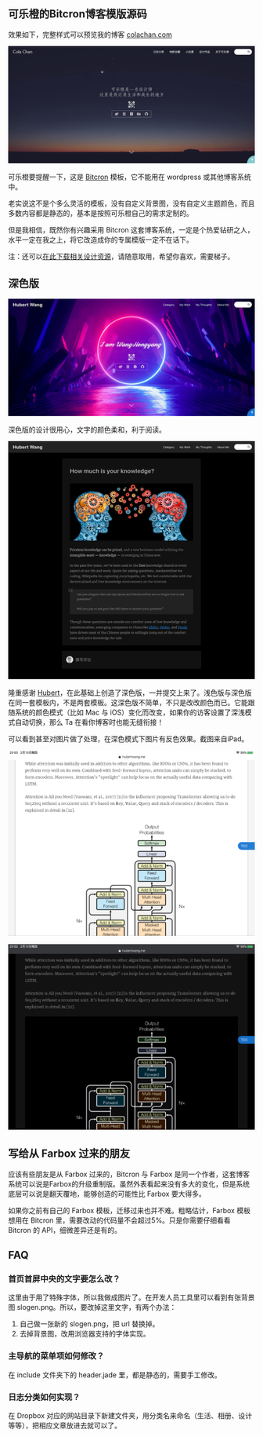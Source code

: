## 可乐橙的Bitcron博客模版源码

效果如下，完整样式可以预览我的博客 [colachan.com](http://colachan.com/)

![](https://raw.githubusercontent.com/greenzorro/bitcron-colachan/master/preview/light-home.jpg)

可乐橙要提醒一下，这是 [Bitcron](https://bitcron.com/) 模板，它不能用在 wordpress 或其他博客系统中。

老实说这不是个多么灵活的模板，没有自定义背景图，没有自定义主题颜色，而且多数内容都是静态的，基本是按照可乐橙自己的需求定制的。

但是我相信，既然你有兴趣采用 Bitcron 这套博客系统，一定是个热爱钻研之人，水平一定在我之上，将它改造成你的专属模版一定不在话下。

注：还可以[在此下载相关设计资源](https://www.dropbox.com/sh/35zp8ef7t2w4d43/AADSv0YaAHX-74GAG5xUNWIpa?dl=0)，请随意取用，希望你喜欢，需要梯子。

## 深色版

![](https://raw.githubusercontent.com/greenzorro/bitcron-colachan/master/preview/dark-home.jpg)

深色版的设计很用心，文字的颜色柔和，利于阅读。

![](https://raw.githubusercontent.com/greenzorro/bitcron-colachan/master/preview/dark-detail.jpg)

隆重感谢 [Hubert](https://www.hubertwang.me/)，在此基础上创造了深色版，一并提交上来了。浅色版与深色版在同一套模板内，不是两套模板。这深色版不简单，不只是改改颜色而已。它能跟随系统的颜色模式（比如 Mac 与 iOS）变化而改变，如果你的访客设置了深浅模式自动切换，那么 Ta 在看你博客时也能无缝衔接！

可以看到甚至对图片做了处理，在深色模式下图片有反色效果。截图来自iPad。

![](https://raw.githubusercontent.com/greenzorro/bitcron-colachan/master/preview/compare-light.png)

![](https://raw.githubusercontent.com/greenzorro/bitcron-colachan/master/preview/compare-dark.png)

## 写给从 Farbox 过来的朋友

应该有些朋友是从 Farbox 过来的，Bitcron 与 Farbox 是同一个作者，这套博客系统可以说是Farbox的升级重制版。虽然外表看起来没有多大的变化，但是系统底层可以说是翻天覆地，能够创造的可能性比 Farbox 要大得多。

如果你之前有自己的 Farbox 模板，迁移过来也并不难。粗略估计，Farbox 模板想用在 Bitcron 里，需要改动的代码量不会超过5%。只是你需要仔细看看 Bitcron 的 API，细微差异还是有的。

## FAQ

### 首页首屏中央的文字要怎么改？

这里由于用了特殊字体，所以我做成图片了。在开发人员工具里可以看到有张背景图 slogen.png。所以，要改掉这里文字，有两个办法：

1. 自己做一张新的 slogen.png，把 url 替换掉。
2. 去掉背景图，改用浏览器支持的字体实现。

### 主导航的菜单项如何修改？ 

在 include 文件夹下的 header.jade 里，都是静态的，需要手工修改。

### 日志分类如何实现？

在 Dropbox 对应的网站目录下新建文件夹，用分类名来命名（生活、相册、设计等等），把相应文章放进去就可以了。
